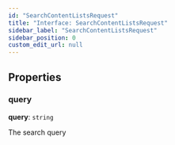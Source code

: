 ```yaml
---
id: "SearchContentListsRequest"
title: "Interface: SearchContentListsRequest"
sidebar_label: "SearchContentListsRequest"
sidebar_position: 0
custom_edit_url: null
---
```


## Properties

### query

 **query**: `string`

The search query
